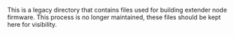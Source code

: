 This is a legacy directory that contains files used for building extender node firmware. This process is no longer maintained, these files should be kept here for visibility.
